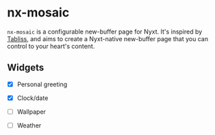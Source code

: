 

# nx-mosaic

`nx-mosaic` is a configurable new-buffer page for Nyxt. It's inspired by [Tabliss](https://tabliss.io/), and aims to create a Nyxt-native new-buffer page that you can control to your heart's content.  


## Widgets

-   [X] Personal greeting
-   [X] Clock/date
-   [ ] Wallpaper
-   [ ] Weather

